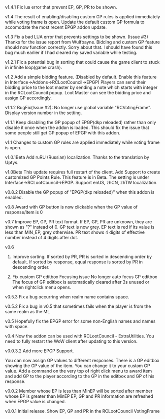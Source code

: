 v1.4.1
Fix lua error that prevent EP, GP, PR to be shown.

v1.4
The result of enabling/disabling custom GP rules is applied immediately while voting frame is open.
Update the default custom GP formula to accomodate the most recent EPGP addon update.

v1.3
Fix a bad LUA error that prevents settings to be shown. (Issue #3)
Thanks for the issue report from Wulfbayne. 
Bidding and custom GP feature should now function correctly.
Sorry about that. I should have found this bug much earlier if I had cleared my saved variable while testing.

v1.2.1
Fix a potential bug in sorting that could cause the game client to stuck in infinite loop(game crash).

v1.2
Add a simple bidding feature. (Disabled by default. Enable this feature in Interface->Addons->RCLootCouncil->EPGP)
Players can send their bidding price to the loot master by sending a note which starts with integer in the RCLootCouncil popup.
Loot Master can see the bidding price and assign GP accordingly.

v1.1.2
BugFix(Issue #2): No longer use global variable "RCVotingFrame".
Display version number in the setting.

v1.1.1
Keep disabling the GP popup of EPGP(dkp reloaded) rather than only disable it once when the addon is loaded.
This should fix the issue that some people still get GP popup of EPGP with this addon.

v1.1
Changes to custom GP rules are applied immediately while voting frame is open.

v1.0.1Beta
Add ruRU (Russian) localization. Thanks to the translation by Uptys.

v1.0Beta
This update requires full restart of the client.
Add Support to create customized GP Points Rule. This feature is in Beta.
The setting is under Interface->RCLootCouncil->EPGP. 
Support enUS, zhCN, zhTW localization.

v0.8.2
Disable the GP popup of "EPGP(dkp reloaded)" when this addon is enabled.

v0.8
Award with GP button is now clickable when the GP value of response/item is 0

v0.7
Improve EP, GP, PR text format.
If EP, GP, PR are unknown, they are shown as "?" instead of 0.
GP text is now grey.
EP text is red if its value is less than MIN_EP, grey otherwise.
PR text shows 4 digits of effective number instead of 4 digits after dot.

v0.6
1. Improve sorting.
   If sorted by PR, PR is sorted in descending order by default.
   If sorted by response, equal response is sorted by PR in descending order.

2. Fix custom GP editbox Focusing issue
   No longer auto focus GP editbox
   The focus of GP editbox is automatically cleared after 3s unused or when rightclick menu opens.

v0.5.3
Fix a bug occurring when realm name contains space.

v0.5.2
Fix a bug in v0.5 that sometimes fails when the player is from the same realm as the ML

v0.5
Hopefully fix the EPGP error for some non-English names and names with space.

v0.4
Now the addon can be used with RCLootCouncil - ExtraUtilities.
You need to fully restart the WoW client after updating to this version.

v0.0.3.2
Add more EPGP Support.

You can now assign GP values to different responses.
There is a GP editbox showing the GP value of the item. You can change it to your custom GP value.
Add a command on the very top of right click menu to award item and add GP to the player according to the GP in the editbox and GP of his response.

v0.0.2
Member whose EP is less than MinEP will be sorted after member whose EP is greater than MinEP
EP, GP and PR information are refreshed when EPGP value is changed.

v0.0.1
Initial release. Show EP, GP and PR in the RCLootCouncil VotingFrame